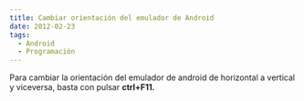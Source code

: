 ```yaml
---
title: Cambiar orientación del emulador de Android
date: 2012-02-23
tags:
  - Android
  - Programación
---
```

Para cambiar la orientación del emulador de android de horizontal a vertical y viceversa, basta con pulsar <strong>ctrl+F11.</strong>